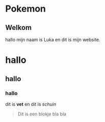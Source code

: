 # Pokemon

## Welkom

hallo mijn naam is Luka en dit is mijn website.

# hallo

## hallo

### hallo

dit is **vet**
en dit is *schuin*

> Dit is een blokje
> bla bla
